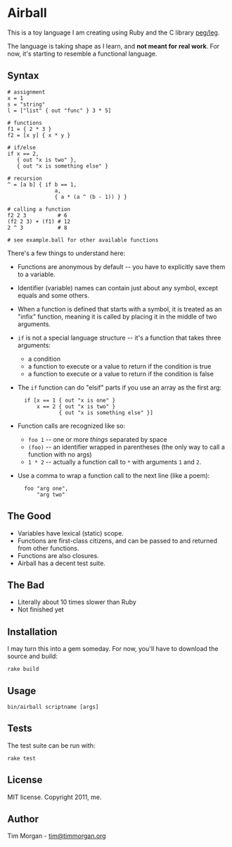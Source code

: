 # Airball

This is a toy language I am creating using Ruby and the C library [peg/leg](http://piumarta.com/software/peg/).

The language is taking shape as I learn, and **not meant for real work**. For now, it's starting to resemble a functional language.

## Syntax

    # assignment
    x = 1
    s = "string"
    l = ["list" { out "func" } 3 * 5]

    # functions
    f1 = { 2 * 3 }
    f2 = [x y] { x * y }

    # if/else
    if x == 2,
       { out "x is two" },
       { out "x is something else" }

    # recursion
    ^ = [a b] { if b == 1,
                   a,
                   { a * (a ^ (b - 1)) } }

    # calling a function
    f2 2 3          # 6
    (f2 2 3) + (f1) # 12
    2 ^ 3           # 8

    # see example.ball for other available functions

There's a few things to understand here:

* Functions are anonymous by default -- you have to explicitly save them to a variable.
* Identifier (variable) names can contain just about any symbol, except equals and some others.
* When a function is defined that starts with a symbol, it is treated as an "infix" function, meaning it is called by placing it in the middle of two arguments.
* `if` is not a special language structure -- it's a function that takes three arguments:
  * a condition
  * a function to execute or a value to return if the condition is true
  * a function to execute or a value to return if the condition is false
* The `if` function can do "elsif" parts if you use an array as the first arg:

        if [x == 1 { out "x is one" }
            x == 2 { out "x is two" }
                   { out "x is something else" }]

* Function calls are recognized like so:
  * `foo 1` -- one or more *things* separated by space
  * `(foo)` -- an identifier wrapped in parentheses (the only way to call a function with no args)
  * `1 * 2` -- actually a function call to `*` with arguments `1` and `2`.
* Use a comma to wrap a function call to the next line (like a poem):

        foo "arg one",
            "arg two"

## The Good

* Variables have lexical (static) scope.
* Functions are first-class citizens, and can be passed to and returned from other functions.
* Functions are also closures.
* Airball has a decent test suite.

## The Bad

* Literally about 10 times slower than Ruby
* Not finished yet

## Installation

I may turn this into a gem someday. For now, you'll have to download the source and build:

    rake build

## Usage

    bin/airball scriptname [args]

## Tests

The test suite can be run with:

    rake test

## License

MIT license. Copyright 2011, me.

## Author

Tim Morgan - tim@timmorgan.org
